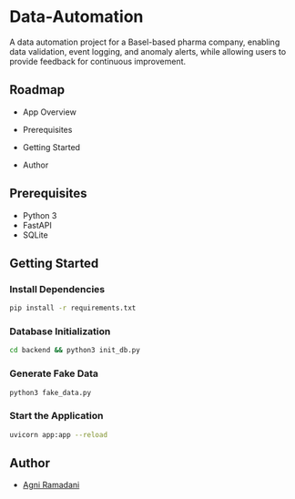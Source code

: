 # Data-Automation
A data automation project for a Basel-based pharma company, enabling data validation, event logging, and anomaly alerts, while allowing users to provide feedback for continuous improvement.

## Roadmap
- App Overview

- Prerequisites

- Getting Started

- Author

## Prerequisites
- Python 3
- FastAPI
- SQLite

## Getting Started

### Install Dependencies

```bash
pip install -r requirements.txt
```

### Database Initialization
```bash
cd backend && python3 init_db.py
```

### Generate Fake Data
```bash
python3 fake_data.py
```

### Start the Application
```bash
uvicorn app:app --reload   
```

## Author
- [Agni Ramadani](https://github.com/agniramadani)
